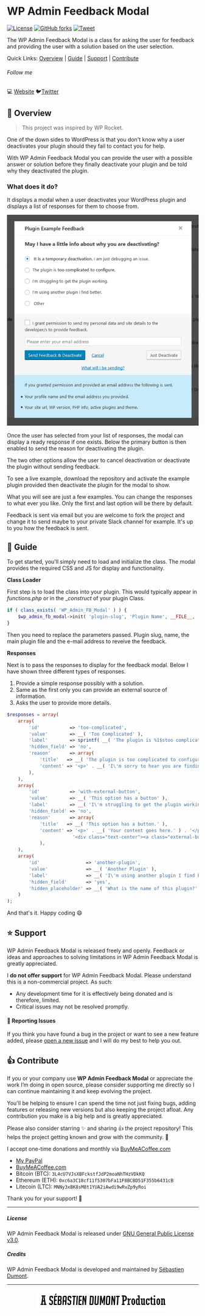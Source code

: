 # WP Admin Feedback Modal

[![License](https://img.shields.io/badge/license-GPL--3.0%2B-red.svg)](https://github.com/seb86/wp-admin-feedback-modal/blob/master/LICENSE.md)
[![GitHub forks](https://img.shields.io/github/forks/seb86/wp-admin-feedback-modal.svg?style=flat)](https://github.com/seb86/wp-admin-feedback-modal/network)
[![Tweet](https://img.shields.io/twitter/url/http/shields.io.svg?style=social)](https://twitter.com/intent/tweet?text=Message%20Placed%20Here%20—&url=https://github.com/seb86/github-repo-slug/&via=sebd86&hashtags=WordPress)

The WP Admin Feedback Modal is a class for asking the user for feedback and providing the user with a solution based on the user selection.

Quick Links: [Overview](#-overview) | [Guide](#-guide) | [Support](#-support) | [Contribute](#-contribute) 
###### Follow me

💻 [Website](https://sebastiendumont.com) 🐦[Twitter](https://twitter.com/sebd86)

## 🔔 Overview

> This project was inspired by WP Rocket.

One of the down sides to WordPress is that you don't know why a user deactivates your plugin should they fail to contact you for help.

With WP Admin Feedback Modal you can provide the user with a possible answer or solution before they finally deactivate your plugin and be told why they deactivated the plugin.

### What does it do?

It displays a modal when a user deactivates your WordPress plugin and displays a list of responses for them to choose from.

![Modal Example](https://raw.githubusercontent.com/seb86/wp-admin-feedback-modal/master/screenshot.png)

Once the user has selected from your list of responses, the modal can display a ready response if one exists. Below the primary button is then enabled to send the reason for deactivating the plugin.

The two other options allow the user to cancel deactivation or deactivate the plugin without sending feedback.

To see a live example, download the repository and activate the example plugin provided then deactivate the plugin for the modal to show.

What you will see are just a few examples. You can change the responses to what ever you like. Only the first and last option will be there by default.

Feedback is sent via email but you are welcome to fork the project and change it to send maybe to your private Slack channel for example. It's up to you how the feedback is sent.

## 📘 Guide

To get started, you'll simply need to load and initialize the class. The modal provides the required CSS and JS for display and functionality.

**Class Loader**

First step is to load the class into your plugin. This would typically appear in _functions.php_ or in the __construct_ of your plugin Class.

```php
if ( class_exists( 'WP_Admin_FB_Modal' ) ) {
	$wp_admin_fb_modal->init( 'plugin-slug', 'Plugin Name', __FILE__, 'feedback@yourdomain.xyz', $responses );
}
```

Then you need to replace the parameters passed. Plugin slug, name, the main plugin file and the e-mail address to reveive the feedback.

**Responses**

Next is to pass the responses to display for the feedback modal. Below I have shown three different types of responses.

1. Provide a simple response possibly with a solution.
2. Same as the first only you can provide an external source of information.
3. Asks the user to provide more details.

```php
$responses = array(
	array(
		'id'           => 'too-complicated',
		'value'        => __( 'Too Complicated' ),
		'label'        => sprintf( __( 'The plugin is %1$stoo complicated to configure.%2$s' ), '<strong>', '</strong>' ),
		'hidden_field' => 'no',
		'reason'       => array(
			'title'   => __( 'The plugin is too complicated to configure.' ),
			'content' => '<p>' . __( 'I\'m sorry to hear you are finding it difficult to use.' ) . '</p>'
		),
	),
	array(
		'id'           => 'with-external-button',
		'value'        => __( 'This option has a button' ),
		'label'        => __( 'I\'m struggling to get the plugin working.' ),
		'hidden_field' => 'no',
		'reason'       => array(
			'title'   => __( 'This option has a button.' ),
			'content' => '<p>' . __( 'Your content goes here.' ) . '</p>' .
						'<div class="text-center"><a class="external-button" href="' . esc_url( 'https://github.com/seb86/wp-admin-feedback-modal' ) . '" target="_blank">' . __( 'Button Text' ) . '</a></div>',
			),
	),
	array(
		'id'                 => 'another-plugin',
		'value'              => __( 'Another Plugin' ),
		'label'              => __( 'I\'m using another plugin I find better.' ),
		'hidden_field'       => 'yes',
		'hidden_placeholder' => __( 'What is the name of this plugin?' ),
	)
);
```

And that's it. Happy coding 😄

## ⭐ Support

WP Admin Feedback Modal is released freely and openly. Feedback or ideas and approaches to solving limitations in WP Admin Feedback Modal is greatly appreciated.

I **do not offer support** for WP Admin Feedback Modal. Please understand this is a non-commercial project. As such:

* Any development time for it is effectively being donated and is therefore, limited.
* Critical issues may not be resolved promptly.

#### 📝 Reporting Issues

If you think you have found a bug in the project or want to see a new feature added, please [open a new issue](https://github.com/seb86/wp-admin-feedback-modal/issues/new) and I will do my best to help you out.

## 👍 Contribute

If you or your company use **WP Admin Feedback Modal** or appreciate the work I’m doing in open source, please consider supporting me directly so I can continue maintaining it and keep evolving the project.

You'll be helping to ensure I can spend the time not just fixing bugs, adding features or releasing new versions but also keeping the project afloat. Any contribution you make is a big help and is greatly appreciated.

Please also consider starring ✨ and sharing 👍 the project repository! This helps the project getting known and grow with the community. 🙏

I accept one-time donations and monthly via [BuyMeACoffee.com](https://www.buymeacoffee.com/sebastien)

* [My PayPal](https://www.paypal.me/codebreaker)
* [BuyMeACoffee.com](https://www.buymeacoffee.com/sebastien)
* Bitcoin (BTC): `3L4cU7VJsXBFckstfJdP2moaNhTHzVDkKQ`
* Ethereum (ETH): `0xc6a3C18cf11f5307bFa11F8BCBD51F355b6431cB`
* Litecoin (LTC): `MNNy3xBK8sM8t1YUA2iAwdi9wRvZp9yRoi`

Thank you for your support! 🙌

---

##### License

WP Admin Feedback Modal is released under [GNU General Public License v3.0](http://www.gnu.org/licenses/gpl-3.0.html).

##### Credits

WP Admin Feedback Modal is developed and maintained by [Sébastien Dumont](https://sebastiendumont.com/about/).

---

<p align="center">
	<img src="https://raw.githubusercontent.com/seb86/my-open-source-readme-template/master/a-sebastien-dumont-production.png" width="353">
</p>
